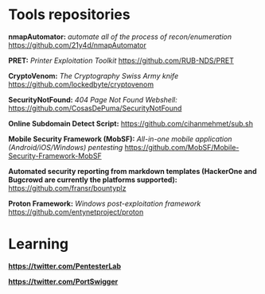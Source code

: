 # Tools repositories

**nmapAutomator:** *automate all of the process of recon/enumeration* https://github.com/21y4d/nmapAutomator

**PRET:** *Printer Exploitation Toolkit* https://github.com/RUB-NDS/PRET

**CryptoVenom:** *The Cryptography Swiss Army knife* https://github.com/lockedbyte/cryptovenom

**SecurityNotFound:** *404 Page Not Found Webshell:* https://github.com/CosasDePuma/SecurityNotFound

**Online Subdomain Detect Script:** https://github.com/cihanmehmet/sub.sh

**Mobile Security Framework (MobSF):** *All-in-one mobile application (Android/iOS/Windows) pentesting* https://github.com/MobSF/Mobile-Security-Framework-MobSF

**Automated security reporting from markdown templates (HackerOne and Bugcrowd are currently the platforms supported):** https://github.com/fransr/bountyplz

**Proton Framework:** *Windows post-exploitation framework* https://github.com/entynetproject/proton

# Learning 
**https://twitter.com/PentesterLab**

**https://twitter.com/PortSwigger**
